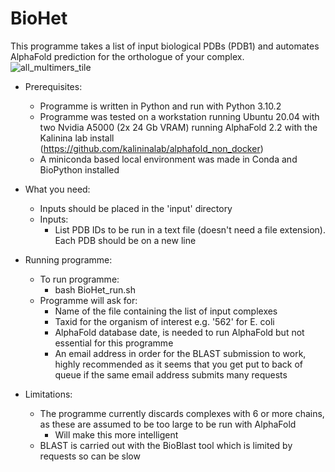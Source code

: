 # BioHet
This programme takes a list of input biological PDBs (PDB1) and automates AlphaFold prediction for the orthologue of your complex. 
![all_multimers_tile](https://github.com/user-attachments/assets/947d6abd-df04-40d0-932b-c176a0691333)


- Prerequisites:
	- Programme is written in Python and run with Python 3.10.2
	- Programme was tested on a workstation running Ubuntu 20.04 with two Nvidia A5000 (2x 24 Gb VRAM) running AlphaFold 2.2 with the Kalinina lab install (https://github.com/kalininalab/alphafold_non_docker) 
	- A miniconda based local environment was made in Conda and BioPython installed 


- What you need:

	- Inputs should be placed in the 'input' directory 
	- Inputs:
		- List PDB IDs to be run in a text file (doesn't need a file extension). Each PDB should be on a new line 
		
		
- Running programme:
	- To run programme:	
		- bash BioHet_run.sh 
	- Programme will ask for:
		- Name of the file containing the list of input complexes 
		- Taxid for the organism of interest e.g. '562' for E. coli  
		- AlphaFold database date, is needed to run AlphaFold but not essential for this programme 
		- An email address in order for the BLAST submission to work, highly recommended as it seems that you get put to back of queue if the same email address submits many requests  


- Limitations:
	- The programme currently discards complexes with 6 or more chains, as these are assumed to be too large to be run with AlphaFold 
		- Will make this more intelligent 
	- BLAST is carried out with the BioBlast tool which is limited by requests so can be slow 

